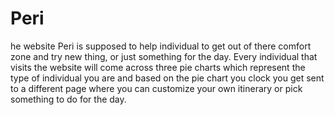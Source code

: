 # Peri
he website Peri is supposed to help individual to get out of there comfort zone and try new thing, or just something for the day. Every individual that visits the website will come across three pie charts which represent the type of individual you are and based on the pie chart you clock you get sent to a different page where you can customize your own itinerary or pick something to do for the day.
